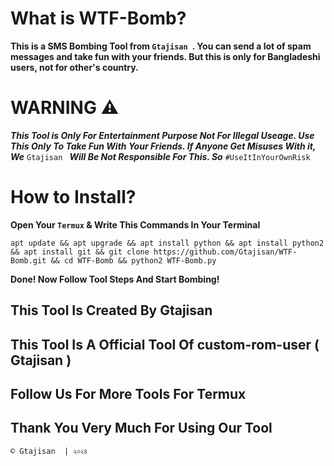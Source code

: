 # What is WTF-Bomb?
**This is a SMS Bombing Tool from  `Gtajisan `. You can send a lot of spam messages and take fun with your friends. But this is only for Bangladeshi users, not for other's country.**

# WARNING ⚠️
***This Tool is Only For Entertainment Purpose Not For Illegal Useage. Use This Only To Take Fun With Your Friends. If Anyone Get Misuses With it, We*** `Gtajisan ` ***Will Be Not Responsible For This. So*** `#UseItInYourOwnRisk` 

# How to Install?

**Open Your `Termux` & Write This Commands In Your Terminal**
```
apt update && apt upgrade && apt install python && apt install python2 && apt install git && git clone https://github.com/Gtajisan/WTF-Bomb.git && cd WTF-Bomb && python2 WTF-Bomb.py
```
**Done! Now Follow Tool Steps And Start Bombing!**

## This Tool Is Created By Gtajisan 
## This Tool Is A Official Tool Of custom-rom-user ( Gtajisan )
## Follow Us For More Tools For Termux
## Thank You Very Much For Using Our Tool

```© Gtajisan  | ২০২৪ ```

